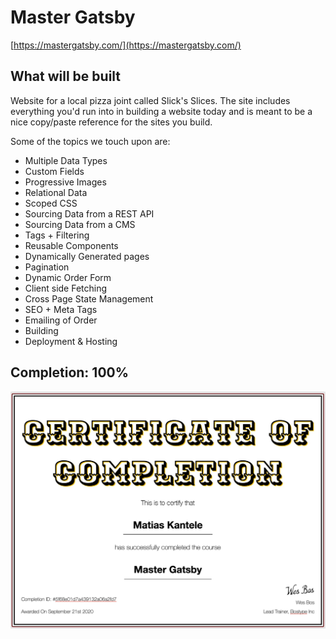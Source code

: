 # Master Gatsby

[https://mastergatsby.com/](https://mastergatsby.com/)

## What will be built

Website for a local pizza joint called Slick's Slices. The site includes everything you'd run into in building a website today and is meant to be a nice copy/paste reference for the sites you build.

Some of the topics we touch upon are:

- Multiple Data Types
- Custom Fields
- Progressive Images
- Relational Data
- Scoped CSS
- Sourcing Data from a REST API
- Sourcing Data from a CMS
- Tags + Filtering
- Reusable Components
- Dynamically Generated pages
- Pagination
- Dynamic Order Form
- Client side Fetching
- Cross Page State Management
- SEO + Meta Tags
- Emailing of Order
- Building
- Deployment & Hosting

## Completion: **100%**

![Certificate of Completion](certificate.jpg)
